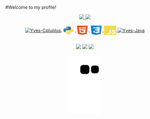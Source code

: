 #Welcome to my profile!

<div align="center">
  <a href="https://github.com/Yvessrib">
  <img height="160rem" width="auto" margin="10px" src="https://github-readme-stats.vercel.app/api?username=Yvessrib&show_icons=true&theme=nightowl&include_all_commits=true&count_private=true"/>
  <img height="160rem"  width="auto" margin="10px" src="https://github-readme-stats.vercel.app/api/top-langs/?username=Yvessrib&layout=compact&langs_count=7&theme=nightowl"/>
</div>
<div style="display: inline_block" align="center"><br>
  <img align="center" alt="Yves-Cpluplus" height="30" width="40" src="https://cdn.jsdelivr.net/gh/devicons/devicon/icons/cplusplus/cplusplus-original.svg" />
  <img align="center" alt="Yves-Python" height="30" width="40" src="https://raw.githubusercontent.com/devicons/devicon/master/icons/python/python-original.svg">
  <img align="center" alt="Yves-HTML" height="30" width="40" src="https://raw.githubusercontent.com/devicons/devicon/master/icons/html5/html5-original.svg">
  <img align="center" alt="Yves-CSS" height="30" width="40" src="https://raw.githubusercontent.com/devicons/devicon/master/icons/css3/css3-original.svg">
  <img align="center" alt="Yves-Js" height="30" width="40" src="https://raw.githubusercontent.com/devicons/devicon/master/icons/javascript/javascript-plain.svg">
  <img align="center" alt="Yves-Java" height="30" width="40" src="https://cdn.jsdelivr.net/gh/devicons/devicon/icons/java/java-original.svg" />
  
</div>
  
  ##
  
<div style="display: inline_block" align="center">
    <a href = "mailto:yvesan12@gmail.com"><img src="https://img.shields.io/badge/-Gmail-%23333?style=for-the-badge&logo=gmail&logoColor=white" target="_blank"></a>
    <a href="https://www.instagram.com/yvesrib/" target="_blank"><img src="https://img.shields.io/badge/-Instagram-%23E4405F?style=for-the-badge&logo=instagram&logoColor=white" target="_blank"></a>
    <a href="https://www.linkedin.com/in/yves-antônio-866941239/" target="_blank"><img src="https://img.shields.io/badge/-LinkedIn-%230077B5?style=for-the-badge&logo=linkedin&logoColor=white" target="_blank"></a>
  
   ![Snake animation](https://github.com/Yvessrib/Yvessrib/blob/output/github-contribution-grid-snake.svg)
  
</div>
